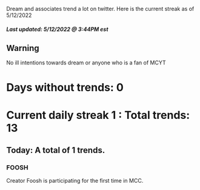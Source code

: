 Dream and associates trend a lot on twitter. Here is the current streak as of 5/12/2022  

##### Last updated: 5/12/2022 @ 3:44PM est

## Warning
No ill intentions towards dream or anyone who is a fan of MCYT  
 

# Days without trends: **0**  
# Current daily streak **1** : Total trends: **13**  

## Today: A total of **1** trends.

### FOOSH
Creator Foosh is participating for the first time in MCC.
